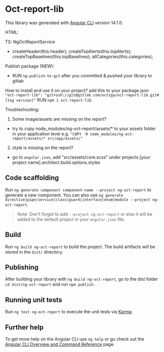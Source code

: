 # Oct-report-lib

This library was generated with [Angular CLI](https://github.com/angular/angular-cli) version 14.1.0.

HTML:
<ng-oct-report></ng-oct-report>

TS:
NgOctReportService

- createHeader(this.header);
  createTopAlerts(this.topAlerts);
  createTopBaselines(this.topBaselines);
  allCategories(this.categories);

Publish package (NEW):
- RUN `ng-publish-to-git` after you committed & pushed your library to gitlab

How to install and use it on your project?
add this to your package.json `"oct-report-lib": "git+ssh://git@gitlab.com/octiga/oct-report-lib.git#[tag version]"`
RUN `npm i oct-report-lib`

Troubleshooting:

1. Some image/assets are missing on the report?
- try to copy node_modules/ng-oct-report/assets/* to your assets folder in your application level
  e.g. `"COPY -R node_modules/ng-oct-report/assets/* src/app/assets/"`

2. style is missing on the report?
- go to `angular.json`, add "src/assets/core.scss" under projects.[your project name].architect.build.options.styles

## Code scaffolding

Run `ng generate component component-name --project ng-oct-report` to generate a new component. You can also use `ng generate directive|pipe|service|class|guard|interface|enum|module --project ng-oct-report`.
> Note: Don't forget to add `--project ng-oct-report` or else it will be added to the default project in your `angular.json` file. 

## Build

Run `ng build ng-oct-report` to build the project. The build artifacts will be stored in the `dist/` directory.

## Publishing

After building your library with `ng build ng-oct-report`, go to the dist folder `cd dist/ng-oct-report` and run `npm publish`.

## Running unit tests

Run `ng test ng-oct-report` to execute the unit tests via [Karma](https://karma-runner.github.io).

## Further help

To get more help on the Angular CLI use `ng help` or go check out the [Angular CLI Overview and Command Reference](https://angular.io/cli) page.
